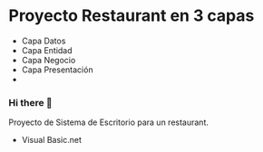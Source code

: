 # Proyecto Restaurant en 3 capas 
- Capa Datos
- Capa Entidad
- Capa Negocio
- Capa Presentación
-
### Hi there 👋

Proyecto de Sistema de Escritorio para un restaurant.

- Visual Basic.net



<!--
**JhonnyDark10/JhonnyDark10** is a ✨ _special_ ✨ repository because its `README.md` (this file) appears on your GitHub profile.

Here are some ideas to get you started:

- 🔭 I’m currently working on ...
- 🌱 I’m currently learning ...
- 👯 I’m looking to collaborate on ...
- 🤔 I’m looking for help with ...
- 💬 Ask me about ...
- 📫 How to reach me: ...
- 😄 Pronouns: ...
- ⚡ Fun fact: ...
-->
